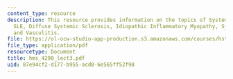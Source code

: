 ```yaml
---
content_type: resource
description: This resource provides information on the topics of Systemic Lupus Erythematosus,
  SLE, Diffuse Systemic Sclerosis, Idiopathic Inflammatory Myopathy, Sjorgen's Syndrome
  and Vasculitis.
file: https://ol-ocw-studio-app-production.s3.amazonaws.com/courses/hst-021-musculoskeletal-pathophysiology-january-iap-2006/87e94cf2d177b955acd86e565ff52f98_hms_4290_lect3.pdf
file_type: application/pdf
resourcetype: Document
title: hms_4290_lect3.pdf
uid: 87e94cf2-d177-b955-acd8-6e565ff52f98
---
```

